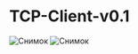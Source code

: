 # TCP-Client-v0.1
![Снимок](https://user-images.githubusercontent.com/58879890/127447714-aeef2fd0-b3ac-4e53-af62-1431f90bf76c.PNG)
![Снимок](https://user-images.githubusercontent.com/58879890/127641620-1c8a6c2d-97e7-4ec7-9f58-b8bf7af43fac.PNG)

